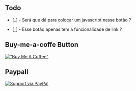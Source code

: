 ## Todo 

- [_] - Será que dá para colocar um javascript nesse botão ?

- [_] - Esse botão apenas tem a funcionalidade de link ?

## Buy-me-a-coffe Button

[!["Buy Me A Coffee"](https://user-images.githubusercontent.com/1376749/120938564-50c59780-c6e1-11eb-814f-22a0399623c5.png)](https://www.buymeacoffee.com/govinda777)

## Paypall

 [![Support via PayPal](https://cdn.jsdelivr.net/gh/twolfson/paypal-github-button@1.0.0/dist/button.svg)](https://www.paypal.me/govinda777)

